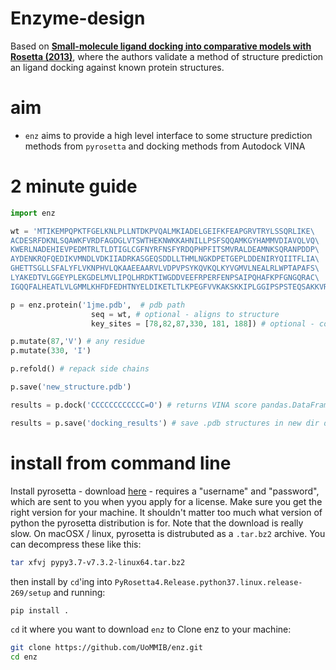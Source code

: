 # Enzyme-design
Based on [**Small-molecule ligand docking into comparative models with Rosetta (2013)**](https://www.ncbi.nlm.nih.gov/pmc/articles/PMC5750396/), where the authors validate a method of structure prediction an ligand docking against known protein structures.  

# aim
- ```enz``` aims to provide a high level interface to some structure prediction methods from ```pyrosetta``` and docking methods from Autodock VINA

# 2 minute guide
```python
import enz

wt = 'MTIKEMPQPKTFGELKNLPLLNTDKPVQALMKIADELGEIFKFEAPGRVTRYLSSQRLIKE\
ACDESRFDKNLSQAWKFVRDFAGDGLVTSWTHEKNWKKAHNILLPSFSQQAMKGYHAMMVDIAVQLVQ\
KWERLNADEHIEVPEDMTRLTLDTIGLCGFNYRFNSFYRDQPHPFITSMVRALDEAMNKSQRANPDDP\
AYDENKRQFQEDIKVMNDLVDKIIADRKASGEQSDDLLTHMLNGKDPETGEPLDDENIRYQIITFLIA\
GHETTSGLLSFALYFLVKNPHVLQKAAEEAARVLVDPVPSYKQVKQLKYVGMVLNEALRLWPTAPAFS\
LYAKEDTVLGGEYPLEKGDELMVLIPQLHRDKTIWGDDVEEFRPERFENPSAIPQHAFKPFGNGQRAC\
IGQQFALHEATLVLGMMLKHFDFEDHTNYELDIKETLTLKPEGFVVKAKSKKIPLGGIPSPSTEQSAKKVRK'

p = enz.protein('1jme.pdb',  # pdb path
                  seq = wt, # optional - aligns to structure
                  key_sites = [78,82,87,330, 181, 188]) # optional - constrain docking to this region

p.mutate(87,'V') # any residue
p.mutate(330, 'I')

p.refold() # repack side chains

p.save('new_structure.pdb')

results = p.dock('CCCCCCCCCCCC=O') # returns VINA score pandas.DataFrame

results = p.save('docking_results') # save .pdb structures in new dir docking_results
```

# install from command line
Install pyrosetta - download [here](http://www.pyrosetta.org/dow) - requires a "username" and "password", which are sent to you when yyou apply for a license. Make sure you get the right version for your machine. It shouldn't matter too much what version of python the pyrosetta distribution is for. Note that the download is really slow. On macOSX / linux, pyrosetta is distrubuted as a ```.tar.bz2``` archive. You can decompress these like this:
```bash
tar xfvj pypy3.7-v7.3.2-linux64.tar.bz2
```
then install by ```cd```'ing into ```PyRosetta4.Release.python37.linux.release-269/setup``` and running:
```bash
pip install .
```
```cd``` it where you want to download ```enz``` to
Clone enz to your machine:
```bash
git clone https://github.com/UoMMIB/enz.git
cd enz
```

